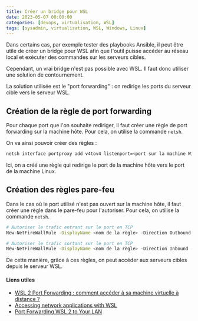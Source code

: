 ```yaml
---
title: Créer un bridge pour WSL
date: 2023-05-07 00:00:00
categories: [devops, virtualisation, WSL]
tags: [sysadmin, virtualisation, WSL, Windows, Linux]
---
```


Dans certains cas, par exemple tester des playbooks Ansible, il peut être utile de créer un bridge pour WSL afin que l'outil puisse accéder au réseau local et exécuter des commandes sur les serveurs cibles.

Cependant, un vrai bridge n'est pas possible avec WSL. Il faut donc utiliser une solution de contournement.

La solution utilisée est le "port forwarding" : on redirige les ports du serveur cible vers le serveur WSL.

## Création de la règle de port forwarding

Pour chaque port que l'on souhaite rediriger, il faut créer une règle de port forwarding sur la machine hôte. Pour cela, on utilise la commande `netsh`.

On va ainsi pouvoir créer des règles : 

```bash
netsh interface portproxy add v4tov4 listenport=<port sur la machine Windows> listenaddress=0.0.0.0 connectport=<port de destination sur la machine Linux> connectaddress=<adresse IP machine Linux>
```

Ici, on a créé une règle qui redirige le port de la machine hôte vers le port de la machine Linux.

## Création des règles pare-feu

Dans le cas où le port utilisé n'est pas ouvert sur la machine hôte, il faut créer une règle dans le pare-feu pour l'autoriser. Pour cela, on utilise la commande `netsh`.

```bash
# Autoriser le trafic entrant sur le port en TCP
New-NetFireWallRule -DisplayName <nom de la règle> -Direction Outbound -LocalPort <port> -Action Allow -Protocol TCP

# Autoriser le trafic sortant sur le port en TCP
New-NetFireWallRule -DisplayName <nom de la règle> -Direction Inbound -LocalPort <port> -Action Allow -Protocol TCP
```

De cette manière, grâce à ces règles, on peut accéder aux serveurs cibles depuis le serveur WSL.

#### Liens utiles

- [WSL 2 Port Forwarding : comment accéder à sa machine virtuelle à distance ?](https://www.it-connect.fr/wsl-2-port-forwarding-comment-acceder-a-sa-machine-virtuelle-a-distance/)
- [Accessing network applications with WSL](https://learn.microsoft.com/en-us/windows/wsl/networking#accessing-a-wsl-2-distribution-from-your-local-area-network-lan)
- [Port Forwarding WSL 2 to Your LAN](https://jwstanly.com/blog/article/Port+Forwarding+WSL+2+to+Your+LAN/)